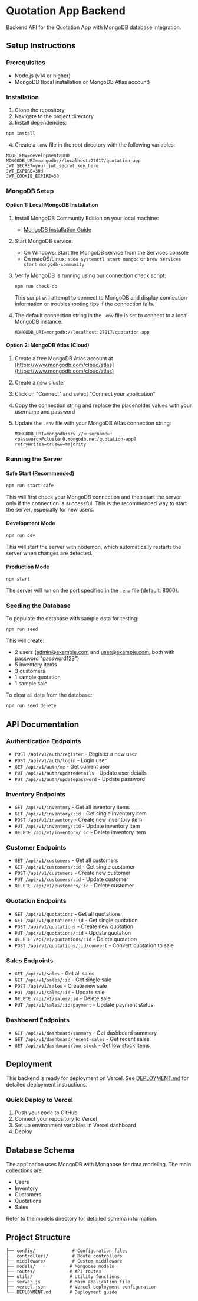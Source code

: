 # Quotation App Backend

Backend API for the Quotation App with MongoDB database integration.

## Setup Instructions

### Prerequisites

- Node.js (v14 or higher)
- MongoDB (local installation or MongoDB Atlas account)

### Installation

1. Clone the repository
2. Navigate to the project directory
3. Install dependencies:

```bash
npm install
```

4. Create a `.env` file in the root directory with the following variables:

```
NODE_ENV=development8000
MONGODB_URI=mongodb://localhost:27017/quotation-app
JWT_SECRET=your_jwt_secret_key_here
JWT_EXPIRE=30d
JWT_COOKIE_EXPIRE=30
```

### MongoDB Setup

#### Option 1: Local MongoDB Installation

1. Install MongoDB Community Edition on your local machine:
   - [MongoDB Installation Guide](https://docs.mongodb.com/manual/installation/)

2. Start MongoDB service:
   - On Windows: Start the MongoDB service from the Services console
   - On macOS/Linux: `sudo systemctl start mongod` or `brew services start mongodb-community`

3. Verify MongoDB is running using our connection check script:
   ```bash
   npm run check-db
   ```
   This script will attempt to connect to MongoDB and display connection information or troubleshooting tips if the connection fails.

4. The default connection string in the `.env` file is set to connect to a local MongoDB instance:
   ```
   MONGODB_URI=mongodb://localhost:27017/quotation-app
   ```

#### Option 2: MongoDB Atlas (Cloud)

1. Create a free MongoDB Atlas account at [https://www.mongodb.com/cloud/atlas](https://www.mongodb.com/cloud/atlas)

2. Create a new cluster

3. Click on "Connect" and select "Connect your application"

4. Copy the connection string and replace the placeholder values with your username and password

5. Update the `.env` file with your MongoDB Atlas connection string:
   ```
   MONGODB_URI=mongodb+srv://<username>:<password>@cluster0.mongodb.net/quotation-app?retryWrites=true&w=majority
   ```

### Running the Server

#### Safe Start (Recommended)

```bash
npm run start-safe
```

This will first check your MongoDB connection and then start the server only if the connection is successful. This is the recommended way to start the server, especially for new users.

#### Development Mode

```bash
npm run dev
```

This will start the server with nodemon, which automatically restarts the server when changes are detected.

#### Production Mode

```bash
npm start
```

The server will run on the port specified in the `.env` file (default: 8000).

### Seeding the Database

To populate the database with sample data for testing:

```bash
npm run seed
```

This will create:
- 2 users (admin@example.com and user@example.com, both with password "password123")
- 5 inventory items
- 3 customers
- 1 sample quotation
- 1 sample sale

To clear all data from the database:

```bash
npm run seed:delete
```

## API Documentation

### Authentication Endpoints

- `POST /api/v1/auth/register` - Register a new user
- `POST /api/v1/auth/login` - Login user
- `GET /api/v1/auth/me` - Get current user
- `PUT /api/v1/auth/updatedetails` - Update user details
- `PUT /api/v1/auth/updatepassword` - Update password

### Inventory Endpoints

- `GET /api/v1/inventory` - Get all inventory items
- `GET /api/v1/inventory/:id` - Get single inventory item
- `POST /api/v1/inventory` - Create new inventory item
- `PUT /api/v1/inventory/:id` - Update inventory item
- `DELETE /api/v1/inventory/:id` - Delete inventory item

### Customer Endpoints

- `GET /api/v1/customers` - Get all customers
- `GET /api/v1/customers/:id` - Get single customer
- `POST /api/v1/customers` - Create new customer
- `PUT /api/v1/customers/:id` - Update customer
- `DELETE /api/v1/customers/:id` - Delete customer

### Quotation Endpoints

- `GET /api/v1/quotations` - Get all quotations
- `GET /api/v1/quotations/:id` - Get single quotation
- `POST /api/v1/quotations` - Create new quotation
- `PUT /api/v1/quotations/:id` - Update quotation
- `DELETE /api/v1/quotations/:id` - Delete quotation
- `POST /api/v1/quotations/:id/convert` - Convert quotation to sale

### Sales Endpoints

- `GET /api/v1/sales` - Get all sales
- `GET /api/v1/sales/:id` - Get single sale
- `POST /api/v1/sales` - Create new sale
- `PUT /api/v1/sales/:id` - Update sale
- `DELETE /api/v1/sales/:id` - Delete sale
- `PUT /api/v1/sales/:id/payment` - Update payment status

### Dashboard Endpoints

- `GET /api/v1/dashboard/summary` - Get dashboard summary
- `GET /api/v1/dashboard/recent-sales` - Get recent sales
- `GET /api/v1/dashboard/low-stock` - Get low stock items

## Deployment

This backend is ready for deployment on Vercel. See [DEPLOYMENT.md](./DEPLOYMENT.md) for detailed deployment instructions.

### Quick Deploy to Vercel

1. Push your code to GitHub
2. Connect your repository to Vercel
3. Set up environment variables in Vercel dashboard
4. Deploy

## Database Schema

The application uses MongoDB with Mongoose for data modeling. The main collections are:

- Users
- Inventory
- Customers
- Quotations
- Sales

Refer to the models directory for detailed schema information.

## Project Structure

```
├── config/              # Configuration files
├── controllers/         # Route controllers
├── middleware/          # Custom middleware
├── models/             # Mongoose models
├── routes/             # API routes
├── utils/              # Utility functions
├── server.js           # Main application file
├── vercel.json         # Vercel deployment configuration
└── DEPLOYMENT.md       # Deployment guide
```
